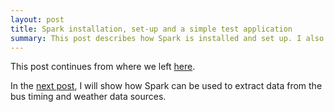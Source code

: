 ```yaml
---
layout: post
title: Spark installation, set-up and a simple test application
summary: This post describes how Spark is installed and set up. I also develop a simple test application.
---
```


This post continues from where we left [here](../05/Intro.html).

In the [next post](2ExtractingData.html), I will show how Spark can be used to extract data from the bus timing and weather
 data sources.

